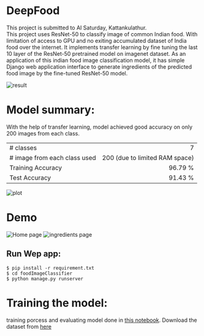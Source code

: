 # DeepFood
This project is submitted to AI Saturday, Kattankulathur. </br>This project uses ResNet-50 to classify image of common Indian food. With limitation of access to GPU and no exiting accumulated dataset of India food over the internet. It implements transfer learning by fine tuning the last 10 layer of the ResNet-50 pretrained model on imagenet dataset. As an application of this indian food image classification model, it has simple Django web application interface to generate ingredients of the predicted food image by the fine-tuned ResNet-50 model.

![result](https://i.postimg.cc/prDxYSCm/final-prediction.png)

# Model summary:
With the help of transfer learning,  model achieved good accuracy on only 200 images from each class.

|                                 |                                |
|---------------------------------|-------------------------------:|
| # classes                       | 7                              |
| # image from each class used    | 200 (due to limited RAM space) | 
| Training Accuracy               | 96.79 %                        |
| Test Accuracy                   | 91.43 %                        |

![plot](https://i.postimg.cc/SR6RXNt5/plot.png)

# Demo
![Home page](https://preview.ibb.co/nruho0/home.png)
![ingredients page](https://preview.ibb.co/gZEAaf/dosa.png)

## Run Wep app:
```
$ pip install -r requirement.txt
$ cd foodImageClassifier
$ python manage.py runserver
```

# Training the model:
training porcess and evaluating model done in [this notebook](https://github.com/10zinten/deepfood/blob/master/FIC%20fine-tuned%20on%20ResNet-50%20with%20keras.ipynb). Download the dataset from [here](https://www.floydhub.com/tenzinknrb/datasets/indian-food-images)
